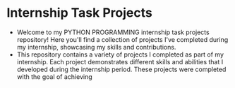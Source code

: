 # Internship Task Projects

- Welcome to my PYTHON PROGRAMMING internship task projects repository! Here you'll find a collection of projects I've completed during my internship, showcasing my skills and contributions.
- This repository contains a variety of projects I completed as part of my internship. Each project demonstrates different skills and abilities that I developed during the internship period. These projects were completed with the goal of achieving
